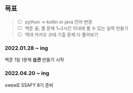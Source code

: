## 목표
> - [ ] python -> kotlin or java 언어 변경
> - [ ] 백준 골, 플 문제 1~2시간 이내에 풀 수 있는 실력 만들기
> - [ ] 역대 카카오 코테 기출 문제 다 풀어보기

### 2022.01.28 ~ ing
백준 1일 1문제 **습관** 만들기 시작

### 2022.04.20 ~ ing
swea로 SSAFY 8기 준비
